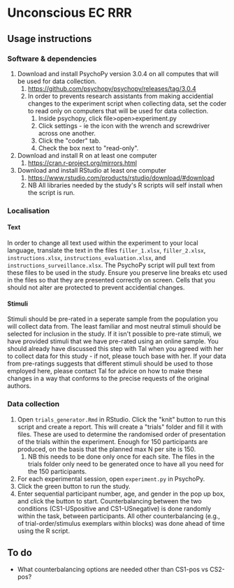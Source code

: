 # Unconscious EC RRR

## Usage instructions

### Software & dependencies

1. Download and install PsychoPy version 3.0.4 on all computes that will be used for data collection.
   1. https://github.com/psychopy/psychopy/releases/tag/3.0.4
   2. In order to prevents research assistants from making accidential changes to the experiment script when collecting data, set the coder to read only on computers that will be used for data collection.
      1.  Inside psychopy, click file>open>experiment.py
      2. Click settings - ie the icon with the wrench and screwdriver across one another.
      3. Click the "coder" tab.
      4. Check the box next to "read-only". 
2. Download and install R on at least one computer
   1. https://cran.r-project.org/mirrors.html
3. Download and install RStudio at least one computer
   1. https://www.rstudio.com/products/rstudio/download/#download
   2. NB All libraries needed by the study's R scripts will self install when the script is run. 

### Localisation

#### Text

In order to change all text used within the experiment to your local language, translate the text in the files `filler_1.xlsx`, `filler_2.xlsx`, `instructions.xlsx`, `instructions_evaluation.xlsx`, and `instructions_surveillance.xlsx`. The PsychoPy script will pull text from these files to be used in the study. Ensure you preserve line breaks etc used in the files so that they are presented correctly on screen. Cells that you should not alter are protected to prevent accidential changes.

#### Stimuli

Stimuli should be pre-rated in a seperate sample from the population you will collect data from. The least familiar and most neutral stimuli should be selected for inclusion in the study. If it isn't possible to pre-rate stimuli, we have provided stimuli that we have pre-rated using an online sample. You should already have discussed this step with Tal when you agreed with her to collect data for this study - if not, please touch base with her. If your data from pre-ratings suggests that different stimuli should be used to those employed here, please contact Tal for advice on how to make these changes in a way that conforms to the precise requests of the original authors.  

### Data collection

1. Open `trials_generator.Rmd` in RStudio. Click the "knit" button to run this script and create a report. This will create a "trials" folder and fill it with files. These are used to determine the randomised order of presentation of the trials within the experiment. Enough for 150 participants are produced, on the basis that the planned max N per site is 150. 
   1. NB this needs to be done only once for each site. The files in the trials folder only need to be generated once to have all you need for the 150 participants. 
2. For each experimental session, open `experiment.py` in PsychoPy. 
3. Click the green button to run the study.
4. Enter sequential participant number, age, and gender in the pop up box, and click the button to start. Counterbalancing between the two conditions (CS1-USpositive and CS1-USnegative) is done randomly within the task, between participants. All other counterbalancing (e.g., of trial-order/stimulus exemplars within blocks) was done ahead of time using the R script. 

## To do

- What counterbalancing options are needed other than CS1-pos vs CS2-pos?





